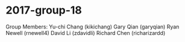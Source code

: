 # 2017-group-18

Group Members:
Yu-chi Chang (kikichang)
Gary Qian (garyqian)
Ryan Newell (rnewell4)
David Li (zdavidli)
Richard Chen (richarizardd)

